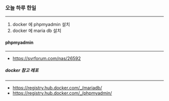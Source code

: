 
### 오늘 하루 한일
---
1. docker 에 phpmyadmin 설치
2. docker 에 maria db 설치

#### phpmyadmin
---
- https://svrforum.com/nas/26592

##### docker 참고 레포
---
- https://registry.hub.docker.com/_/mariadb/
- https://registry.hub.docker.com/_/phpmyadmin/
